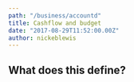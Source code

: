 ```yaml
---
path: "/business/accountd"
title: Cashflow and budget
date: "2017-08-29T11:52:00.00Z"
author: nickeblewis
---
```


## What does this define?
